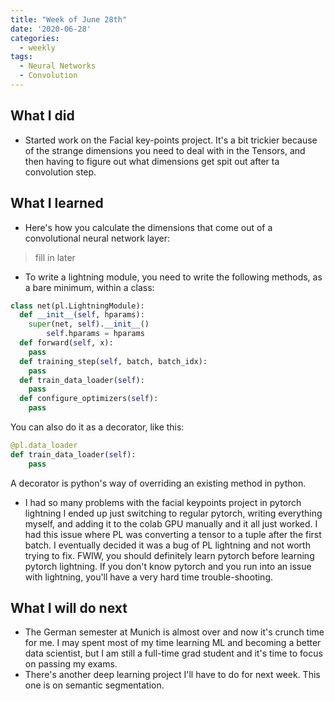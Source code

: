```yaml
---
title: "Week of June 28th"
date: '2020-06-28'
categories:
  - weekly
tags:
  - Neural Networks
  - Convolution
---
```


## What I did

- Started work on the Facial key-points project. It's a bit trickier because of the strange dimensions you need to deal with in the Tensors, and then having to figure out what dimensions get spit out after ta convolution step.

## What I learned

- Here's how you calculate the dimensions that come out of a convolutional neural network layer:

> fill in later

- To write a lightning module, you need to write the following methods, as a bare minimum, within a class:

```python
class net(pl.LightningModule):
  def __init__(self, hparams):
    super(net, self).__init__()
        self.hparams = hparams
  def forward(self, x):
    pass
  def training_step(self, batch, batch_idx):
    pass
  def train_data_loader(self):
    pass
  def configure_optimizers(self):
    pass
```

You can also do it as a decorator, like this:

```python
@pl.data_loader
def train_data_loader(self):
    pass
```

A decorator is python's way of overriding an existing method in python.

- I had so many problems with the facial keypoints project in pytorch lightning I ended up just switching to regular pytorch, writing everything myself, and adding it to the colab GPU manually and it all just worked. I had this issue where PL was converting a tensor to a tuple after the first batch. I eventually decided it was a bug of PL lightning and not worth trying to fix. FWIW, you should definitely learn pytorch before learning pytorch lightning. If you don't know pytorch and you run into an issue with lightning, you'll have a very hard time trouble-shooting.

## What I will do next

- The German semester at Munich is almost over and now it's crunch time for me. I may spent most of my time learning ML and becoming a better data scientist, but I am still a full-time grad student and it's time to focus on passing my exams.
- There's another deep learning project I'll have to do for next week. This one is on semantic segmentation.
